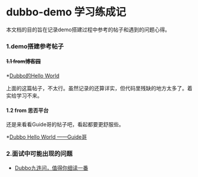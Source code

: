 # dubbo-demo 学习练成记

本文档的目的旨在记录demo搭建过程中参考的帖子和遇到的问题心得。

### 1.demo搭建参考帖子

#### ~~1.1 from博客园~~
*[Dubbo的Hello World](https://www.cnblogs.com/java-chen-hao/p/9681767.html)

上面的这篇帖子，不太行。虽然记录的还算详实，但代码里残缺的地方太多了。着实给学习不来。

#### 1.2 from 思否平台

还是来看看Guide哥的帖子吧，看起都要更舒服些。

*[Dubbo Hello World ——Guide哥](https://segmentfault.com/a/1190000017178722?utm_source=sf-similar-article)




### 2.面试中可能出现的问题

* [Dubbo九连问，值得你细读一番](https://mp.weixin.qq.com/s/wM0Vj_YMh7881NwK-AwKSw)

